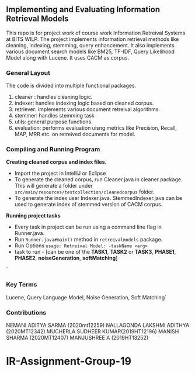 ## Implementing and Evaluating Information Retrieval Models
This repo is for project work of course work Information Retreival Systems at BITS WILP. The project implements information retrieval methods like cleaning, indexing, stemming, query enhancement. It also implements various document search models like BM25, TF-IDF, Query Likelihood Model along with Lucene. It uses CACM as corpus.


### General Layout

The code is divided into multiple functional packages.

 1. cleaner : handles cleaning logic.
 2. indexer: handles indexing logic based on cleaned corpus.
 3. retriever: implements various document retreival algorithms.
 4. stemmer: handles stemming task
 5. utils: general purpose functions.
 6. evaluation: performs evaluation uisng metrics like Precision, Recall, MAP, MRR etc. on retreived documents for model.

### Compiling and Running Program

**Creating cleaned corpus and index files.**
- Import the project in IntelliJ or Eclipse
- To generate the cleaned corpus, run Cleaner.java in cleaner package. This will generate a folder under `src/main/resources/testcollection/cleanedcorpus` folder.
- To generate the index user Indexer.java. StemmedIndexer.java can be used to generate index of stemmed version of CACM corpus.


**Running project tasks**

 - Every task in project can be run using a command line flag in Runner.java.
 - Run `Runner.java#main()` method in `retreivalmodels` package.
 - Run Options `usage: Retreival Model: -taskName <arg>`   
  - task to run - [can be one of the __TASK1__, __TASK2__ or __TASK3__,
      __PHASE1__, __PHASE2__, __noiseGeneration__, __softMatching__]
      

`
### Key Terms
 Lucene, Query Language Model, Noise Generation, Soft Matching`
 

### Contributions
NEMANI ADITYA SARMA (2020mt12259)
NALLAGONDA LAKSHMI ADITHYA (2020MT12342)
MUCHERLA SUDHEER KUMAR(2019HT12196)
MANISH SHARMA (2020MT12407)
MANJUSHREE A (2019HT13252)


# IR-Assignment-Group-19

